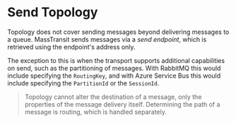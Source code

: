 # Send Topology

Topology does not cover sending messages beyond delivering messages to a queue. MassTransit sends messages via a _send endpoint_, which is retrieved using the endpoint's address only.

The exception to this is when the transport supports additional capabilities on send, such as the partitioning of messages. With RabbitMQ this would include specifying the `RoutingKey`, and with Azure Service Bus this would include specifying the `PartitionId` or the `SessionId`.

> Topology cannot alter the destination of a message, only the properties of the message delivery itself. Determining the path of a message is routing, which is handled separately.
